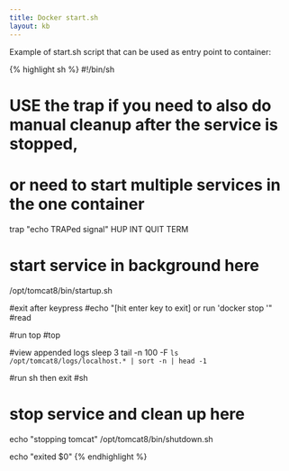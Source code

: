 ```yaml
---
title: Docker start.sh
layout: kb
---
```


Example of start.sh script that can be used as entry point to container:

{% highlight sh %}
#!/bin/sh

# USE the trap if you need to also do manual cleanup after the service is stopped,
#     or need to start multiple services in the one container
trap "echo TRAPed signal" HUP INT QUIT TERM

# start service in background here
/opt/tomcat8/bin/startup.sh

#exit after keypress
#echo "[hit enter key to exit] or run 'docker stop <container>'"
#read

#run top
#top

#view appended logs
sleep 3
tail -n 100 -F `ls /opt/tomcat8/logs/localhost.* | sort -n | head -1`

#run sh then exit
#sh

# stop service and clean up here
echo "stopping tomcat"
/opt/tomcat8/bin/shutdown.sh

echo "exited $0"
{% endhighlight %}